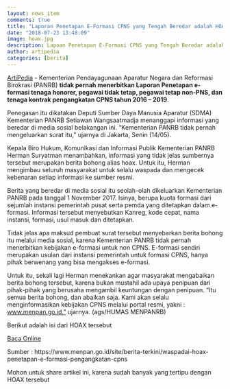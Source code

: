 ```yaml
---
layout: news_item
comments: true
title: "Laporan Penetapan E-Formasi CPNS yang Tengah Beredar adalah HOAX"
date: "2018-07-23 13:48:09"
image: hoax.jpg
description: Lapoan Penetapan E-Formasi CPNS yang Tengah Beredar adalah HOAX, hal tersebut dijelaskan oleh Kemenpan RB yang tidak pernah menetapkan atau menerbitkan laporan tersebut.
author: artipedia
categories: [berita]
---
```


[ArtiPedia](/ "ArtiPedia") - Kementerian Pendayagunaan Aparatur Negara dan Reformasi Birokrasi (PANRB) **tidak pernah menerbitkan Laporan Penetapan e-formasi tenaga honorer, pegawai tidak tetap, pegawai tetap non-PNS, dan tenaga kontrak pengangkatan CPNS tahun 2016 – 2019**.

Penegasan itu dikatakan Deputi Sumber Daya Manusia Aparatur (SDMA) Kementerian PANRB Setiawan Wangsaatmadja  menanggapi informasi yang beredar di media sosial belakangan ini. “Kementerian PANRB tidak pernah mengeluarkan surat itu,” ujarnya di Jakarta, Senin (14/05). 

Kepala Biro Hukum, Komunikasi dan Informasi Publik Kementerian PANRB Herman Suryatman menambahkan, informasi yang tidak jelas sumbernya tersebut merupakan berita bohong alias hoax. Untuk itu, Herman mengimbau seluruh masyarakat untuk selalu waspada dan mengecek kebenaran setiap informasi ke sumber resmi.

Berita yang beredar di media sosial itu seolah-olah dikeluarkan Kementerian PANRB pada tanggal 1 November 2017. Isinya, berupa kuota formasi dari sejumlah instansi pemerintah pusat  serta pemda yang ditetapkan dalam e-formasi. Informasi tersebut menyebutkan Kanreg, kode cepat, nama instansi, formasi, usul masuk dan ditetapkan.

Tidak jelas apa maksud pembuat surat tersebut menyebarkan berita bohong itu melalui media sosial, karena Kementerian PANRB tidak pernah menerbitkan kebijakan e-formasi untuk non CPNS. E-formasi sendiri merupakan usulan dari instansi pemerintah untuk formasi CPNS, hanya pihak berwenang yang bisa mengakses e-formasi.

Untuk itu, sekali lagi Herman menekankan agar masyarakat mengabaikan berita bohong tersebut, karena bukan mustahil ada upaya penipuan dari pihak-pihak yang berusaha mengambil keuntungan dengan penipuan. “Itu semua berita bohong, dan abaikan saja. Kami akan selalu menginformasikan kebijakan CPNS melalui portal resmi, yakni : www.menpan.go.id,” ujarnya. (ags/HUMAS MENPANRB)

Berikut adalah isi dari HOAX tersebut
<p>
<a class="button demo open-dialog" href="https://drive.google.com/file/d/0B3p31o3sU30FT3lZajRRWVpyaW5GaGlRX3ROa2JRVHZ2M25R/preview" title="Baca Online" rel="nofollow">Baca Online</a></p>

<p class="sumber">Sumber : https://www.menpan.go.id/site/berita-terkini/waspadai-hoax-penetapan-e-formasi-pengangkatan-cpns</p>
<div class="note"><p>Mohon untuk share artikel ini, karena sudah banyak yang tertipu dengan HOAX tersebut</p></div>


